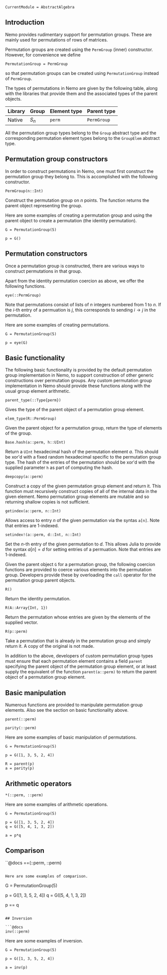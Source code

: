 ```@meta
CurrentModule = AbstractAlgebra
```

## Introduction

Nemo provides rudimentary support for permutation groups. These are
mainly used for permutations of rows of matrices.

Permutation groups are created using the `PermGroup` (inner) constructor.
However, for convenience we define

```
PermutationGroup = PermGroup
```

so that permutation groups can be created using `PermutationGroup` instead of
`PermGroup`.

The types of permutations in Nemo are given by the following table, along with
the libraries that provide them and the associated types of the parent objects.

 Library | Group                          | Element type  | Parent type
---------|--------------------------------|---------------|---------------------
Native   | $S_n$                          | `perm`        | `PermGroup`

All the permutation group types belong to the `Group` abstract type and the
corresponding permutation element types belong to the `GroupElem` abstract
type.

## Permutation group constructors

In order to construct permutations in Nemo, one must first construct the
permutation group they belong to. This is accomplished with the following
constructor.

```
PermGroup(n::Int)
```

Construct the permutation group on $n$ points. The function returns the parent
object representing the group.

Here are some examples of creating a permutation group and using the parent
object to create a permutation (the identity permutation).

```
G = PermutationGroup(5)

p = G()
```

## Permutation constructors

Once a permutation group is constructed, there are various ways to construct
permutations in that group.

Apart from the identity permutation coercion as above, we offer the following
functions.

```@docs
eye(::PermGroup)
```

Note that permutations consist of lists of $n$ integers numbered from $1$ to
$n$. If the $i$-th entry of a permuation is $j$, this corresponds to sending
$i \to j$ in the permutation.

Here are some examples of creating permutations.

```
G = PermutationGroup(5)

p = eye(G)
```

## Basic functionality

The following basic functionality is provided by the default permutation group
implementation in Nemo, to support construction of other generic constructions
over permutation groups. Any custom permutation group implementation in Nemo
should provide these  functions along with the usual group element arithmetic.

```
parent_type(::Type{perm})
```

Gives the type of the parent object of a permutation group element.

```
elem_type(R::PermGroup)
```

Given the parent object for a permutation group, return the type of elements
of the group.

```
Base.hash(a::perm, h::UInt)
```

Return a `UInt` hexadecimal hash of the permutation element $a$. This should
be xor'd with a fixed random hexadecimal specific to the permutation group
type. The hash of the entries of the permutation should be xor'd with the
supplied parameter `h` as part of computing the hash.

```
deepcopy(a::perm)
```

Construct a copy of the given permutation group element and return it. This
function must recursively construct copies of all of the internal data in the
given element. Nemo permutation group elements are mutable and so returning
shallow copies is not sufficient.

```
getindex(a::perm, n::Int)
```

Allows access to entry $n$ of the given permutation via the syntas `a[n]`. Note
that entries are $1$-indexed.

```
setindex!(a::perm, d::Int, n::Int)
```

Set the $n$-th entry of the given permutation to $d$. This allows Julia to
provide the syntax $a[n] = d$ for setting entries of a permuation. Note that
entries are $1$-indexed.

Given the parent object `G` for a permutation group, the following coercion
functions are provided to coerce various elements into the permutation group.
Developers provide these by overloading the `call` operator for the permutation
group parent objects.

```
R()
```

Return the identity permutation.

```
R(A::Array{Int, 1})
```

Return the permutation whose entries are given by the elements of the supplied
vector.

```
R(p::perm)
```

Take a permutation that is already in the permutation group and simply return
it. A copy of the original is not made.

In addition to the above, developers of custom permutation group types must
ensure that each permutation element contains a field `parent` specifying the
parent object of the permutation group element, or at least supply the
equivalent of the function `parent(a::perm)` to return the parent object of a
permutation group element.

## Basic manipulation

Numerous functions are provided to manipulate permutation group elements. Also
see the section on basic functionality above.

```@docs
parent(::perm)
```

```@docs
parity(::perm)
```

Here are some examples of basic manipulation of permutations.

```
G = PermutationGroup(5)

p = G([1, 3, 5, 2, 4])

R = parent(p)
a = parity(p)
```

## Arithmetic operators

```@docs
*(::perm, ::perm)
```

Here are some examples of arithmetic operations.

```
G = PermutationGroup(5)

p = G([1, 3, 5, 2, 4])
q = G([5, 4, 1, 3, 2])

a = p*q
```

## Comparison

``@docs
==(::perm, ::perm)
```

Here are some examples of comparison.

```
G = PermutationGroup(5)

p = G([1, 3, 5, 2, 4])
q = G([5, 4, 1, 3, 2])

p == q
```

## Inversion

```@docs
inv(::perm)
```

Here are some examples of inversion.

```
G = PermutationGroup(5)

p = G([1, 3, 5, 2, 4])

a = inv(p)
```
